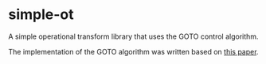 # simple-ot
A simple operational transform library that uses the GOTO control algorithm.

The implementation of the GOTO algorithm was written based on [this paper](https://dl.acm.org/citation.cfm?id=289469).
